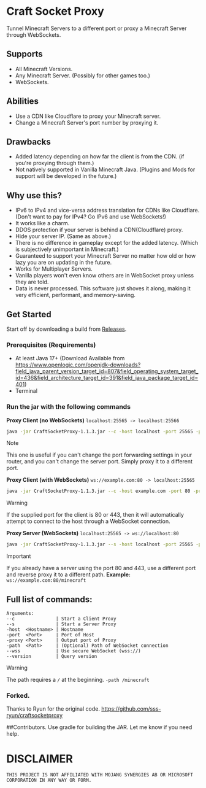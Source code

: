 # Craft Socket Proxy
Tunnel Minecraft Servers to a different port or proxy a Minecraft Server through WebSockets.

## Supports
* All Minecraft Versions.
* Any Minecraft Server. (Possibly for other games too.)
* WebSockets.

## Abilities
* Use a CDN like Cloudflare to proxy your Minecraft server.
* Change a Minecraft Server's port number by proxying it.

## Drawbacks
* Added latency depending on how far the client is from the CDN. (if you're proxying through them.)
* Not natively supported in Vanilla Minecraft Java. (Plugins and Mods for support will be developed in the future.)

## Why use this?
* IPv6 to IPv4 and vice-versa address translation for CDNs like Cloudflare. (Don't want to pay for IPv4? Go IPv6 and use WebSockets!)
* It works like a charm.
* DDOS protection if your server is behind a CDN(Cloudflare) proxy.
* Hide your server IP. (Same as above.)
* There is no difference in gameplay except for the added latency. (Which is subjectively unimportant in Minecraft.)
* Guaranteed to support your Minecraft Server no matter how old or how lazy you are on updating in the future.
* Works for Multiplayer Servers.
* Vanilla players won't even know others are in WebSocket proxy unless they are told.
* Data is never processed. This software just shoves it along, making it very efficient, performant, and memory-saving.

## Get Started

Start off by downloading a build from [Releases](https://github.com/BedsAreDragons/craftsocketproxy/releases/).

### Prerequisites (Requirements)
* At least Java 17+ (Download Available from https://www.openlogic.com/openjdk-downloads?field_java_parent_version_target_id=807&field_operating_system_target_id=436&field_architecture_target_id=391&field_java_package_target_id=401)
* Terminal

### Run the jar with the following commands

**Proxy Client (no WebSockets)** `localhost:25565 -> localhost:25566`
```bash
java -jar CraftSocketProxy-1.1.3.jar --c -host localhost -port 25565 -proxy 25566
```
> [!NOTE]
> This one is useful if you can't change the port forwarding settings in your router, and you can't change the server port.
> Simply proxy it to a different port.

**Proxy Client (with WebSockets)** `ws://example.com:80 -> localhost:25565`
```bash
java -jar CraftSocketProxy-1.1.3.jar --c -host example.com -port 80 -proxy 25565
```

> [!WARNING]
> If the supplied port for the client is 80 or 443, then it will automatically attempt to connect to the host through a WebSocket connection.

**Proxy Server (WebSockets)** `localhost:25565 -> ws://localhost:80`
```bash
java -jar CraftSocketProxy-1.1.3.jar --s -host localhost -port 25565 -proxy 80
```

> [!IMPORTANT]
> If you already have a server using the port 80 and 443, use a different port and reverse proxy it to a different path.
> **Example:** `ws://example.com:80/minecraft`

## Full list of commands:
```text
Arguments:
--c               | Start a Client Proxy
--s               | Start a Server Proxy
-host  <Hostname> | Hostname
-port  <Port>     | Port of Host
-proxy <Port>     | Output port of Proxy
-path  <Path>     | (Optional) Path of WebSocket connection
--wss             | Use secure WebSocket (wss://)
--version         | Query version
```

> [!WARNING]
> The path requires a `/` at the beginning. `-path /minecraft`

### Forked.
Thanks to Ryun for the original code. https://github.com/sss-ryun/craftsocketproxy

##Contributors.
Use gradle for building the JAR. Let me know if you need help.


# DISCLAIMER
```
THIS PROJECT IS NOT AFFILIATED WITH MOJANG SYNERGIES AB OR MICROSOFT CORPORATION IN ANY WAY OR FORM.
```

